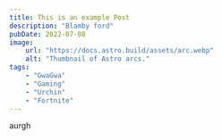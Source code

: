 ```yaml
---
title: This is an example Post
description: "Blamby ford"
pubDate: 2022-07-08
image:
    url: "https://docs.astro.build/assets/arc.webp"
    alt: "Thumbnail of Astro arcs."
tags:
    - "GwaGwa"
    - "Gaming"
    - "Urchin"
    - "Fortnite"
---
```


aurgh
